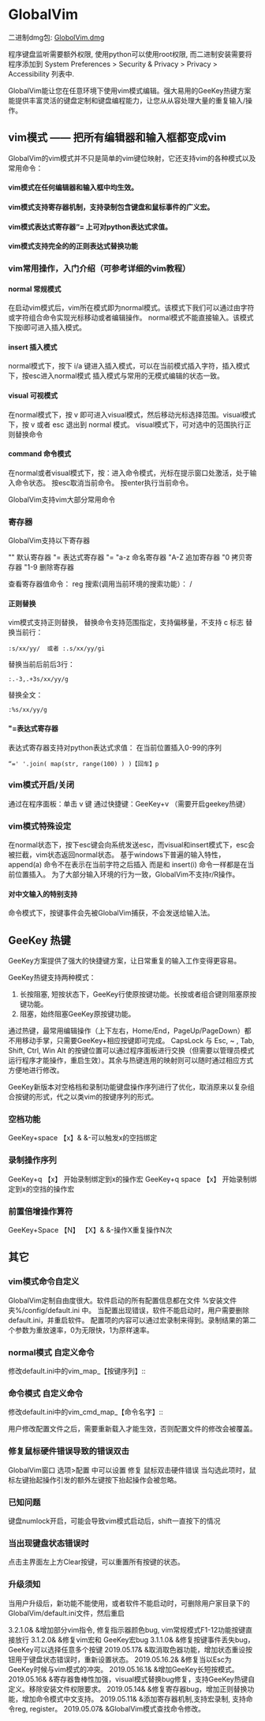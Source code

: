 # GlobalVim

二进制dmg包: [GlobolVim.dmg](https://github.com/einsxiao/GlobalVim-Mac/blob/master/GlobalVim.dmg?raw=true)

程序键盘监听需要额外权限, 使用python可以使用root权限, 而二进制安装需要将程序添加到 System Preferences > Security & Privacy > Privacy > Accessibility 列表中.

GlobalVim能让您在任意环境下使用vim模式编辑。强大易用的GeeKey热键方案能提供丰富灵活的键盘定制和键盘编程能力，让您从从容处理大量的重复输入/操作。

## vim模式 —— 把所有编辑器和输入框都变成vim

GlobalVim的vim模式并不只是简单的vim键位映射，它还支持vim的各种模式以及常用命令：

#### vim模式在任何编辑器和输入框中均生效。
#### vim模式支持寄存器机制，支持录制包含键盘和鼠标事件的广义宏。
#### vim模式表达式寄存器“= 上可对python表达式求值。
#### vim模式支持完全的的正则表达式替换功能



### vim常用操作，入门介绍（可参考详细的vim教程）


#### normal 常规模式
在启动vim模式后，vim所在模式即为normal模式。该模式下我们可以通过由字符或字符组合命令实现光标移动或者编辑操作。
normal模式不能直接输入。该模式下按i即可进入插入模式。

#### insert 插入模式
normal模式下，按下 i/a 键进入插入模式，可以在当前模式插入字符，插入模式下，按esc进入normal模式
插入模式与常用的无模式编辑的状态一致。

#### visual 可视模式
在normal模式下，按 v 即可进入visual模式，然后移动光标选择范围。visual模式下，按 v 或者 esc 退出到 normal 模式。
visual模式下，可对选中的范围执行正则替换命令

#### command 命令模式
在normal或者visual模式下，按：进入命令模式，光标在提示窗口处激活，处于输入命令状态。
按esc取消当前命令。
按enter执行当前命令。

GlobalVim支持vim大部分常用命令

### 寄存器
GlobalVim支持以下寄存器

""      默认寄存器
"=     表达式寄存器 "=
"a-z  命名寄存器 
"A-Z 追加寄存器
"0     拷贝寄存器
"1-9  删除寄存器     

查看寄存器值命令：    reg
搜索(调用当前环境的搜索功能）：  /

#### 正则替换
vim模式支持正则替换，
替换命令支持范围指定，支持偏移量，不支持 c 标志
替换当前行：
```
:s/xx/yy/  或者 :.s/xx/yy/gi
```
替换当前后前后3行：
```
:.-3,.+3s/xx/yy/g
```
替换全文：
```
:%s/xx/yy/g
```

#### "=表达式寄存器
表达式寄存器支持对python表达式求值：
在当前位置插入0-99的序列
```
“=' '.join( map(str, range(100) ) )【回车】p
```

### vim模式开启/关闭

通过在程序面板：单击 v 键 
通过快捷键：GeeKey+v （需要开启geekey热键）

### vim模式特殊设定

在normal状态下，按下esc键会向系统发送esc，而visual和insert模式下，esc会被拦截，vim状态返回normal状态。
基于windows下普遍的输入特性，append(a) 命令不在表示在当前字符之后插入 而是和 insert(i) 命令一样都是在当前位置插入。
为了大部分输入环境的行为一致，GlobalVim不支持r/R操作。

#### 对中文输入的特别支持

命令模式下，按键事件会先被GlobalVim捕获，不会发送给输入法。

## GeeKey 热键

GeeKey方案提供了强大的快捷键方案，让日常重复的输入工作变得更容易。


GeeKey热键支持两种模式：
1. 长按阻塞, 短按状态下，GeeKey行使原按键功能。长按或者组合键则阻塞原按键功能。
2. 阻塞，始终阻塞GeeKey原按键功能。

通过热键，最常用编辑操作（上下左右，Home/End，PageUp/PageDown）都不用移动手掌，只需要GeeKey+相应按键即可完成。
CapsLock 与 Esc, ~ , Tab, Shift, Ctrl, Win Alt 的按键位置可以通过程序面板进行交换（但需要以管理员模式运行程序才能操作，重启生效）。其余与热键连用的映射则可以随时通过相应方式方便地进行修改。

GeeKey新版本对空格档和录制功能键盘操作序列进行了优化，取消原来以复杂组合按键的形式，代之以类vim的按键序列的形式。

### 空档功能
GeeKey+space 【x】&        &-可以触发x的空挡绑定

### 录制操作序列
GeeKey+q  【x】  开始录制绑定到x的操作宏
GeeKey+q  space 【x】  开始录制绑定到x的空挡的操作宏

### 前置倍增操作算符

GeeKey+Space  【N】  【X】&        &-操作X重复操作N次

## 其它

### vim模式命令自定义

GlobalVim定制自由度很大。软件启动的所有配置信息都在文件 %安装文件夹%/config/default.ini 中。
当配置出现错误，软件不能启动时，用户需要删除default.ini，并重启软件。
配置项的内容可以通过宏录制来得到。录制结果的第二个参数为重放速率，0为无限快，1为原样速率。

### normal模式 自定义命令
修改default.ini中的vim_map_【按键序列】::

### 命令模式 自定义命令
修改default.ini中的vim_cmd_map_【命令名字】::

用户修改配置文件之后，需要重新载入才能生效，否则配置文件的修改会被覆盖。

### 修复鼠标硬件错误导致的错误双击
GlobalVim窗口 选项>配置 中可以设置 修复 鼠标双击硬件错误
当勾选此项时，鼠标左键抬起操作引发的额外左键按下抬起操作会被忽略。



### 已知问题
键盘numlock开启，可能会导致vim模式启动后，shift一直按下的情况

### 当出现键盘状态错误时
点击主界面左上方Clear按键，可以重置所有按键的状态。

### 升级须知
当用户升级后，新功能不能使用，或者软件不能启动时，可删除用户家目录下的GlobalVim/default.ini文件，然后重启

3.2.1.0&    &增加部分vim指令, 修复指示器颜色bug, vim常规模式F1-12功能按键直接放行
3.1.2.0&    &修复vim宏和 GeeKey宏bug
3.1.1.0&    &修复按键事件丢失bug，GeeKey可以选择任意多个按键
2019.05.17&   &取消取色器功能，增加状态重设按钮用于键盘状态错误时，重新设置状态。
2019.05.16.2&   &修复当以Esc为GeeKey时候与vim模式的冲突。
2019.05.16.1&   &增加GeeKey长短按模式。
2019.05.16&   &寄存器鲁棒性加强，visual模式替换bug修复，支持GeeKey热键自定义。移除安装文件权限要求。
2019.05.14&   &修复寄存器bug，增加正则替换功能，增加命令模式中文支持。
2019.05.11&   &添加寄存器机制,支持宏录制, 支持命令reg, register。
2019.05.07&   &GlobalVim模式查找命令修改。
